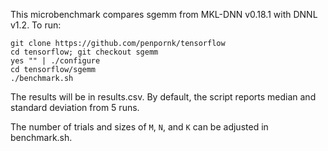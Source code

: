 This microbenchmark compares sgemm from MKL-DNN v0.18.1 with DNNL v1.2. To run:
```
git clone https://github.com/penpornk/tensorflow
cd tensorflow; git checkout sgemm
yes "" | ./configure
cd tensorflow/sgemm
./benchmark.sh
```

The results will be in results.csv. By default, the script reports median and
standard deviation from 5 runs.

The number of trials and sizes of `M`, `N`, and `K` can be adjusted in benchmark.sh.
